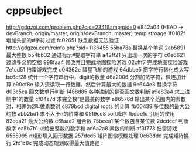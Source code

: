 # cppsubject
http://gdgzoi.com/problem.php?cid=2341&amp;pid=0
e842a04 (HEAD -> devBranch, origin/master, origin/devBranch, master) temp stroage
1f0182f 增加头部的#字符过滤
fd02651 缺乏数据无法验证http://gdgzoi.com/reinfo.php\?sid\=1136455
55ba78a 替换某个单词
2ab5891 最大整数
b54bb32 通过标示#提取字符串
a42ff21 只出现一次的字符
c0e6621 过滤多余的空格
998faa4 修改并且完成地图探险游戏
02cfff7 完成地图探险游戏
7e1cd51 扫雷游戏完成
d04362e 彗星飞船的游戏
64dbbe5 把字符行转化成大写
bc6cf28 统计一个字符串行中，digit的数量
d6a2006 分割加法字符，做连加计算
e90cf8e 输入流读取一行数据，然后计算最大的数据
9e644e8 替换字符
d03c5ca 回文数单行判断
1488d85 各种进制的是否回文数判断
a9e83a4 求二进制中1的数量
cf04e7d 求完全数”是最美的数字
a86576d 输出某个范围内的素数对，相差为2叫做素数对
c879bcd digital roots 的计算
fb00439 多位数的最大公约数
abb2bd1 求不大于n的阶乘和
0519ce8 sort降序
fbdbe1d 引用的使用
82eea21 最大公约数
e6faae2 组合数
75beea1 某个数包含某位数
2dcdecf 判断数字
ea5b7b1 求给出整数的数字和
ad6a2a8 素数的判断
af3f778 扫雷游戏
6555995 n矩形填入回形数据
257ded5 矩阵图像模糊处理
0c68ddd 完成矩阵换行
2fd1c8c 完成动态规划取得最大值路径
:
